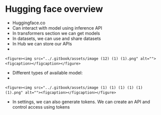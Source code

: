 # Hugging face overview

* Huggingface.co
* Can interact with model using inference API
* In transformers section we can get models
* In datasets, we can use and share datasets
* In Hub we can store our APIs
*

    <figure><img src="../.gitbook/assets/image (12) (1) (1).png" alt=""><figcaption></figcaption></figure>
* Different types of available model:
*

    <figure><img src="../.gitbook/assets/image (1) (1) (1) (1) (1) (1).png" alt=""><figcaption></figcaption></figure>
* In settings, we can also generate tokens. We can create an API and control access using tokens
